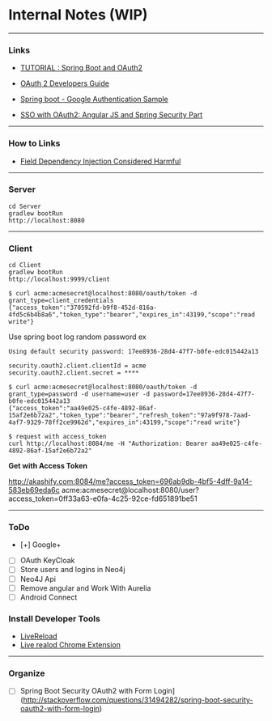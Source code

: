 # Internal Notes (WIP)

---
### Links

- [TUTORIAL : Spring Boot and OAuth2](https://spring.io/guides/tutorials/spring-boot-oauth2/)
- [OAuth 2 Developers Guide](https://projects.spring.io/spring-security-oauth/docs/oauth2.html)

- [Spring boot - Google Authentication Sample](https://github.com/SoatGroup/spring-boot-google-auth)
- [SSO with OAuth2: Angular JS and Spring Security Part](https://spring.io/blog/2015/02/03/sso-with-oauth2-angular-js-and-spring-security-part-v)

---
### How to Links

- [Field Dependency Injection Considered Harmful](http://vojtechruzicka.com/field-dependency-injection-considered-harmful/)

---
### Server

``` 
cd Server
gradlew bootRun
http://localhost:8080
``` 

---
### Client

``` 
cd Client
gradlew bootRun
http://localhost:9999/client
``` 

```
$ curl acme:acmesecret@localhost:8080/oauth/token -d grant_type=client_credentials
{"access_token":"370592fd-b9f8-452d-816a-4fd5c6b4b8a6","token_type":"bearer","expires_in":43199,"scope":"read write"}
```

Use spring boot log random password ex

```
Using default security password: 17ee8936-28d4-47f7-b0fe-edc015442a13
```

```
security.oauth2.client.clientId = acme
security.oauth2.client.secret = ****
```

```
$ curl acme:acmesecret@localhost:8080/oauth/token -d grant_type=password -d username=user -d password=17ee8936-28d4-47f7-b0fe-edc015442a13
{"access_token":"aa49e025-c4fe-4892-86af-15af2e6b72a2","token_type":"bearer","refresh_token":"97a9f978-7aad-4af7-9329-78ff2ce9962d","expires_in":43199,"scope":"read write"}
```

```
$ request with access_token
curl http://localhost:8084/me -H "Authorization: Bearer aa49e025-c4fe-4892-86af-15af2e6b72a2"
```

**Get with Access Token** 

http://akashify.com:8084/me?access_token=696ab9db-4bf5-4dff-9a14-583eb69eda6c
acme:acmesecret@localhost:8080/user?access_token=0ff33a63-e0fa-4c25-92ce-fd651891be51

---
### ToDo

- [+] Google+
- [ ] OAuth KeyCloak
- [ ] Store users and logins in Neo4j
- [ ] Neo4J Api
- [ ] Remove angular and Work With Aurelia
- [ ] Android Connect 

### Install Developer Tools

- [LiveReload](http://livereload.com/)
- [Live realod Chrome Extension](https://chrome.google.com/webstore/detail/livereload/jnihajbhpnppcggbcgedagnkighmdlei)

---
### Organize

- [ ] Spring Boot Security OAuth2 with Form Login](http://stackoverflow.com/questions/31494282/spring-boot-security-oauth2-with-form-login)
